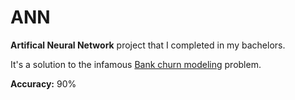 # ANN

**Artifical Neural Network** project that I completed in my bachelors.

It's a solution to the infamous [Bank churn modeling](https://en.wikipedia.org/wiki/Churn_rate) problem.

**Accuracy:** 90%
